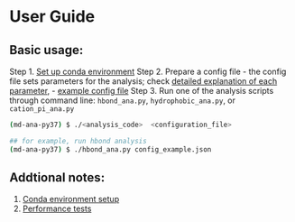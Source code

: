 # User Guide
## Basic usage:
Step 1. [Set up conda environment](./docs/notes.md#1-python-environment-setup)
Step 2. Prepare a config file
    - the config file sets parameters for the analysis; check [detailed explanation of each parameter](./config_template.json), 
    - [example config file](./config_example.json)
Step 3. Run one of the analysis scripts through command line: `hbond_ana.py`, `hydrophobic_ana.py`, or `cation_pi_ana.py`
```bash
(md-ana-py37) $ ./<analysis_code>  <configuration_file>

## for example, run hbond analysis
(md-ana-py37) $ ./hbond_ana.py config_example.json
```

## Addtional notes:
1. [Conda environment setup](./docs/notes.md#1-python-environment-setup)
2. [Performance tests](./docs/notes.md#2-performances)